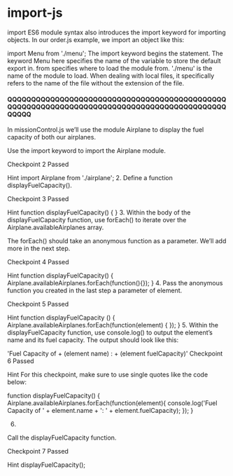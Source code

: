 # import-js
import
ES6 module syntax also introduces the import keyword for importing objects. In our order.js example, we import an object like this:

import Menu from './menu';
The import keyword begins the statement.
The keyword Menu here specifies the name of the variable to store the default export in.
from specifies where to load the module from.
'./menu' is the name of the module to load. When dealing with local files, it specifically refers to the name of the file without the extension of the file.


#### QQQQQQQQQQQQQQQQQQQQQQQQQQQQQQQQQQQQQQQQQQQQQQQQQQQQQQQQQQQQQQQQQQQQQQQQQQQQQQQQQQQQQQQQQQQQQQQQQ


In missionControl.js we’ll use the module Airplane to display the fuel capacity of both our airplanes.

Use the import keyword to import the Airplane module.

Checkpoint 2 Passed

Hint
import Airplane from './airplane';
2.
Define a function displayFuelCapacity().

Checkpoint 3 Passed

Hint
function displayFuelCapacity() {
}
3.
Within the body of the displayFuelCapacity function, use forEach() to iterate over the Airplane.availableAirplanes array.

The forEach() should take an anonymous function as a parameter. We’ll add more in the next step.

Checkpoint 4 Passed

Hint
function displayFuelCapacity() {
  Airplane.availableAirplanes.forEach(function(){});
}
4.
Pass the anonymous function you created in the last step a parameter of element.

Checkpoint 5 Passed

Hint
function displayFuelCapacity () {
 Airplane.availableAirplanes.forEach(function(element) {
  });
}
5.
Within the displayFuelCapacity function, use console.log() to output the element’s name and its fuel capacity. The output should look like this:

'Fuel Capacity of + (element name) : + (element fuelCapacity)'
Checkpoint 6 Passed

Hint
For this checkpoint, make sure to use single quotes like the code below:

function displayFuelCapacity() {
  Airplane.availableAirplanes.forEach(function(element){
  console.log('Fuel Capacity of ' + element.name + ': ' + element.fuelCapacity);
  });
}
 
6.
Call the displayFuelCapacity function.

Checkpoint 7 Passed

Hint
displayFuelCapacity();
